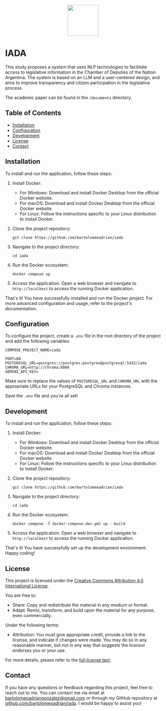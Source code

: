 <p align="center">
  <img src="https://app.hcdn.gob.ar/assets/img/logo-hcdn.png" height="100px"/>
</p>

# IADA

This study proposes a system that uses NLP technologies to facilitate access to legislative information in the Chamber of Deputies of the Nation Argentina. The system is based on an LLM and a user-centered design, and aims to improve transparency and citizen participation in the legislative process.

The academic paper can be found in the `/documents` directory.

## Table of Contents

-   [Installation](#installation)
-   [Configuration](#configuration)
-   [Development](#development)
-   [License](#license)
-   [Contact](#contact)

## Installation

To install and run the application, follow these steps:

1. Install Docker:

    - For Windows: Download and install Docker Desktop from the official Docker website.
    - For macOS: Download and install Docker Desktop from the official Docker website.
    - For Linux: Follow the instructions specific to your Linux distribution to install Docker.

2. Clone the project repository:

    ```
    git clone https://github.com/bartolomeoadrian/iada
    ```

3. Navigate to the project directory:

    ```
    cd iada
    ```

4. Run the Docker ecosystem:

    ```
    docker compose up
    ```

5. Access the application:
   Open a web browser and navigate to `http://localhost` to access the running Docker application.

That's it! You have successfully installed and run the Docker project. For more advanced configuration and usage, refer to the project's documentation.

## Configuration

To configure the project, create a `.env` file in the root directory of the project and add the following variables:

```
COMPOSE_PROJECT_NAME=iada

PORT=80
POSTGRESQL_URL=postgres://postgres:postgres@postgresql:5432/iada
CHROMA_URL=http://chroma:8000
GEMINI_API_KEY=
```

Make sure to replace the values of `POSTGRESQL_URL` and `CHROMA_URL` with the appropriate URLs for your PostgreSQL and Chroma instances.

Save the `.env` file and you're all set!

## Development

To install and run the application, follow these steps:

1. Install Docker:

    - For Windows: Download and install Docker Desktop from the official Docker website.
    - For macOS: Download and install Docker Desktop from the official Docker website.
    - For Linux: Follow the instructions specific to your Linux distribution to install Docker.

2. Clone the project repository:

    ```
    git clone https://github.com/bartolomeoadrian/iada
    ```

3. Navigate to the project directory:

    ```
    cd iada
    ```

4. Run the Docker ecosystem:

    ```
    docker compose -f docker-compose.dev.yml up --build
    ```

5. Access the application:
   Open a web browser and navigate to `http://localhost` to access the running Docker application.

That's it! You have successfully set up the development environment. Happy coding!

## License

This project is licensed under the [Creative Commons Attribution 4.0 International License](https://creativecommons.org/licenses/by/4.0/).

You are free to:

-   Share: Copy and redistribute the material in any medium or format.
-   Adapt: Remix, transform, and build upon the material for any purpose, even commercially.

Under the following terms:

-   Attribution: You must give appropriate credit, provide a link to the license, and indicate if changes were made. You may do so in any reasonable manner, but not in any way that suggests the licensor endorses you or your use.

For more details, please refer to the [full license text](https://creativecommons.org/licenses/by/4.0/legalcode).

## Contact

If you have any questions or feedback regarding this project, feel free to reach out to me. You can contact me via email at [bartolomeoadriangonzalez@gmail.com](mailto:bartolomeoadriangonzalez@gmail.com) or through my GitHub repository at [github.com/bartolomeoadrian/iada](github.com/bartolomeoadrian/iada). I would be happy to assist you!
